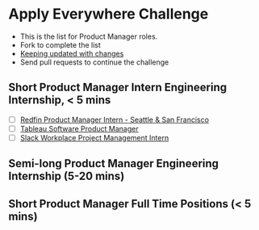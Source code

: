 # Apply Everywhere Challenge
- This is the list for Product Manager roles.
- Fork to complete the list
- [Keeping updated with changes](https://gist.github.com/CristinaSolana/1885435)
- Send pull requests to continue the challenge

## Short Product Manager Intern Engineering Internship, < 5 mins
- [ ] [Redfin Product Manager Intern - Seattle & San Francisco](http://jobs.jobvite.com/careers/redfin/job/oi0S5fwZ?__jvst=JobBoard&__jvsd)
- [ ] [Tableau Software Product Manager](https://tableau.rolepoint.com/?shorturl=jsUzb#job/ahBzfnJvbGVwb2ludC1wcm9kchALEgNKb2IYgICQ3_7SmAkM)
- [ ] [Slack Workplace Project Management Intern](https://slack.com/careers/861069/workplace-project-management-intern#apply)

## Semi-long Product Manager Engineering Internship (5-20 mins)

## Short Product Manager Full Time Positions (< 5 mins)
